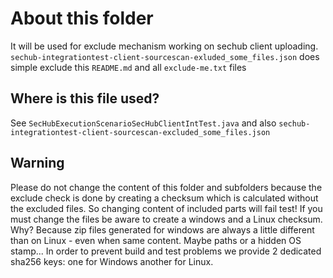<!-- SPDX-License-Identifier: MIT --->
# About this folder

It will be used for exclude mechanism working on sechub client uploading.
`sechub-integrationtest-client-sourcescan-exluded_some_files.json`
does simple exclude this `README.md` and all `exclude-me.txt` files

## Where is this file used?

See `SecHubExecutionScenarioSecHubClientIntTest.java` and also `sechub-integrationtest-client-sourcescan-excluded_some_files.json`

## Warning

Please do not change the content of this folder and subfolders because the exclude
check is done by creating a checksum which is calculated without the excluded files.
So changing content of included parts will fail test! If you must change the files be aware
to create a windows and a Linux checksum. Why? Because zip files generated for windows are always
a little different than on Linux - even when same content. Maybe paths or a hidden OS stamp...
In order to prevent build and test problems we provide 2 dedicated sha256 keys: one for Windows another for Linux.
